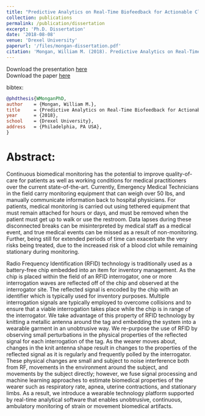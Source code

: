```yaml
---
title: "Predictive Analytics on Real-Time Biofeedback for Actionable Classification of Activity State"
collection: publications
permalink: /publication/dissertation
excerpt: 'Ph.D. Dissertation'
date: '2018-08-08'
venue: 'Drexel University'
paperurl: '/files/mongan-dissertation.pdf'
citation: 'Mongan, William M. (2018). Predictive Analytics on Real-Time Biofeedback for Actionable Classification of Activity State.  PhD Dissertation, Drexel University.'
---
```

Download the presentation [here](/files/mongan-dissertation-presentation.pdf)  
Download the paper [here](/files/mongan-dissertation.pdf)

bibtex:
```bibtex
@phdthesis{WMonganPhD,
author    = {Mongan, William M.},
title     = {Predictive Analytics on Real-Time Biofeedback for Actionable Classification of Activity State},
year      = {2018},
school    = {Drexel University},
address   = {Philadelphia, PA USA},
}
```

# Abstract:

Continuous biomedical monitoring has the potential to improve quality-of-care for patients as well as working conditions for medical practitioners over the current state-of-the-art. Currently, Emergency Medical Technicians in the field carry monitoring equipment that can weigh over 50 lbs, and manually communicate information back to hospital physicians.  For patients, medical monitoring is carried out using tethered equipment that must remain attached for hours or days, and must be removed when the patient must get up to walk or use the restroom.  Data lapses during these disconnected breaks can be misinterpreted by medical staff as a medical event, and true medical events can be missed as a result of non-monitoring.  Further, being still for extended periods of time can exacerbate the very risks being treated, due to the increased risk of a blood clot while remaining stationary during monitoring.  

Radio Frequency Identification (RFID) technology is traditionally used as a battery-free chip embedded into an item for inventory management.  As the chip is placed within the field of an RFID interrogator, one or more interrogation waves are reflected off of the chip and observed at the interrogator site.  The reflected signal is encoded by the chip with an identifier which is typically used for inventory purposes.  Multiple interrogation signals are typically employed to overcome collisions and to ensure that a viable interrogation takes place while the chip is in range of the interrogator.  We take advantage of this property of RFID technology by knitting a metallic antenna around the tag and embedding the system into a wearable garment in an unobtrusive way.  We re-purpose the use of RFID by observing small perturbations in the physical properties of the reflected signal for each interrogation of the tag.  As the wearer moves about, changes in the knit antenna shape result in changes to the properties of the reflected signal as it is regularly and frequently polled by the interrogator.  These physical changes are small and subject to noise interference both from RF, movements in the environment around the subject, and movements by the subject directly; however, we fuse signal processing and machine learning approaches to estimate biomedical properties of the wearer such as respiratory rate, apnea, uterine contractions, and stationary limbs.  As a result, we introduce a wearable technology platform supported by real-time analytical software that enables unobtrusive, continuous, ambulatory monitoring of strain or movement biomedical artifacts.